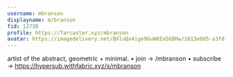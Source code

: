 ```yaml
---
username: mbranson
displayname: m/branson
fid: 12738
profile: https://farcaster.xyz/mbranson
avatar: https://imagedelivery.net/BXluQx4ige9GuW0Ia56BHw/1013e0d5-a3fd-4fe7-c699-b353d4941600/original
---
```


artist of the abstract, geometric + minimal. • join → /mbranson • subscribe → https://hypersub.withfabric.xyz/s/mbranson
